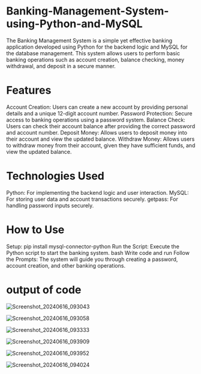 # Banking-Management-System-using-Python-and-MySQL
The Banking Management System is a simple yet effective banking application developed using Python for the backend logic and MySQL for the database management. This system allows users to perform basic banking operations such as account creation, balance checking, money withdrawal, and deposit in a secure manner.

# Features
Account Creation: Users can create a new account by providing personal details and a unique 12-digit account number.
Password Protection: Secure access to banking operations using a password system.
Balance Check: Users can check their account balance after providing the correct password and account number.
Deposit Money: Allows users to deposit money into their account and view the updated balance.
Withdraw Money: Allows users to withdraw money from their account, given they have sufficient funds, and view the updated balance.

# Technologies Used
Python: For implementing the backend logic and user interaction.
MySQL: For storing user data and account transactions securely.
getpass: For handling password inputs securely.

# How to Use
Setup: pip install mysql-connector-python
Run the Script: Execute the Python script to start the banking system.
bash
Write code and run 
Follow the Prompts: The system will guide you through creating a password, account creation, and other banking operations.

# output of code
![Screenshot_20240616_093043](https://github.com/HemprakashWadhai/Banking-Management-System-using-Python-and-MySQL/assets/150605936/6654045a-324f-447b-b31e-8833463ca486)

![Screenshot_20240616_093058](https://github.com/HemprakashWadhai/Banking-Management-System-using-Python-and-MySQL/assets/150605936/dd7b1976-d2d5-425a-a6aa-9f59a14a0010)

![Screenshot_20240616_093333](https://github.com/HemprakashWadhai/Banking-Management-System-using-Python-and-MySQL/assets/150605936/44503530-fcb4-45fb-8438-9d75ddc00172)

![Screenshot_20240616_093909](https://github.com/HemprakashWadhai/Banking-Management-System-using-Python-and-MySQL/assets/150605936/a020e953-75d1-4a50-9fa2-9df7c50ccc94)

![Screenshot_20240616_093952](https://github.com/HemprakashWadhai/Banking-Management-System-using-Python-and-MySQL/assets/150605936/7c230f20-0577-4c52-ae15-bc6fdf88fbc5)

![Screenshot_20240616_094024](https://github.com/HemprakashWadhai/Banking-Management-System-using-Python-and-MySQL/assets/150605936/c46e1d07-ce30-4dad-a063-5b8d82c720d2)

